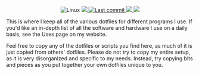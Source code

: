 <div align="center">

<p>
    <a>
      <img alt="Linux" src="https://img.shields.io/badge/Linux-%23.svg?style=for-the-badge&logo=linux&color=FCC624&logoColor=black" />
    </a>
    <a href="https://github.com/Oyinbra/.dotfiles/graphs/commit-activity">
      <img src="https://img.shields.io/github/commit-activity/m/Oyinbra/nvim-config?style=for-the-badge" />
    </a>
    <a href="">
      <img alt="Last commit" src="https://img.shields.io/github/last-commit/Oyinbra/.dotfiles?style=for-the-badge&logo=git&color=000F10&logoColor=dark orange&labelColor=302D41"/>
    </a>
    <a href="https://github.com/Oyinbra/nvim-config/graphs/contributors">
      <img src="https://img.shields.io/github/contributors/Oyinbra/.dotfiles?style=for-the-badge" />
    </a>
    <a>
      <img src="https://img.shields.io/github/repo-size/Oyinbra/.dotfiles?style=for-the-badge" />
    </a>
</p>
</div>

This is where I keep all of the various dotfiles for different programs I use. If you'd like an in-depth list of all the software and hardware I use on a daily basis, see the Uses page on my website.

Feel free to copy any of the dotfiles or scripts you find here, as much of it is just copied from others' dotfiles. Please do not try to copy my entire setup, as it is very disorganized and specific to my needs. Instead, try copying bits and pieces as you put together your own dotfiles unique to you.

